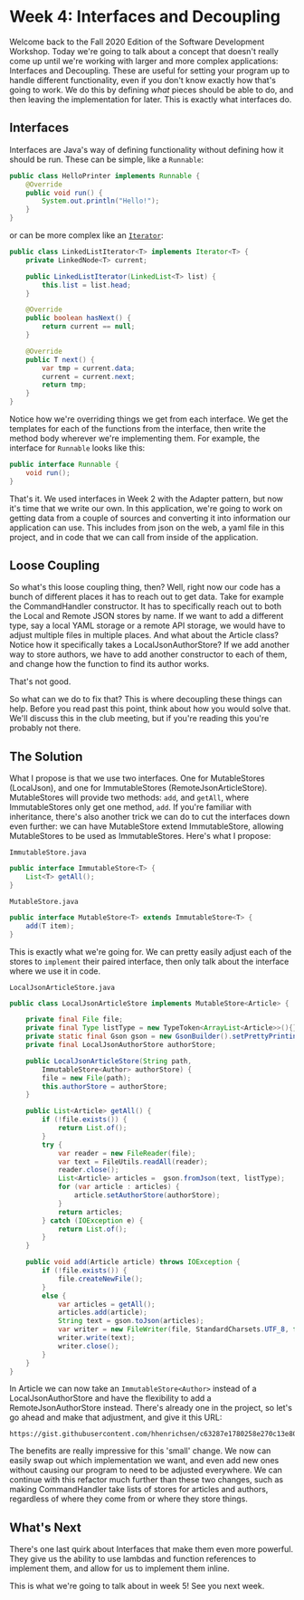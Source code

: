 # Week 4: Interfaces and Decoupling

Welcome back to the Fall 2020 Edition of the Software Development Workshop.
Today we're going to talk about a concept that doesn't really come up until
we're working with larger and more complex applications: Interfaces and
Decoupling. These are useful for setting your program up to handle different
functionality, even if you don't know exactly how that's going to work. We do
this by defining *what* pieces should be able to do, and then leaving the
implementation for later. This is exactly what interfaces do.

## Interfaces
Interfaces are Java's way of defining functionality without defining how it 
should be run. These can be simple, like a `Runnable`:

```java
public class HelloPrinter implements Runnable {
    @Override
    public void run() {
        System.out.println("Hello!");
    }
}
```

or can be more complex like an 
[`Iterator`](./src/main/java/com/github/ususdw/examples/LinkedList.java):

```java
public class LinkedListIterator<T> implements Iterator<T> {
    private LinkedNode<T> current;

    public LinkedListIterator(LinkedList<T> list) {
        this.list = list.head;
    }

    @Override
    public boolean hasNext() {
        return current == null;
    }

    @Override
    public T next() {
        var tmp = current.data;
        current = current.next;
        return tmp;
    }
}
```

Notice how we're overriding things we get from each interface. We get the 
templates for each of the functions from the interface, then write the method 
body wherever we're implementing them. For example, the interface for `Runnable`
looks like this:

```java
public interface Runnable {
    void run();
}
```

That's it. We used interfaces in Week 2 with the Adapter pattern, but now it's
time that we write our own. In this application, we're going to work on 
getting data from a couple of sources and converting it into information our
application can use. This includes from json on the web, a yaml file in this
project, and in code that we can call from inside of the application.

## Loose Coupling

So what's this loose coupling thing, then? Well, right now our code has a bunch
of different places it has to reach out to get data. Take for example the
CommandHandler constructor. It has to specifically reach out to both the Local
and Remote JSON stores by name. If we want to add a different type, say a
local YAML storage or a remote API storage, we would have to adjust multiple
files in multiple places. And what about the Article class? Notice how it 
specifically takes a LocalJsonAuthorStore? If we add another way to store 
authors, we have to add another constructor to each of them, and change how
the function to find its author works. 

That's not good.

So what can we do to fix that? This is where decoupling these things can help.
Before you read past this point, think about how you would solve that. We'll 
discuss this in the club meeting, but if you're reading this you're probably
not there.

## The Solution

What I propose is that we use two interfaces. One for MutableStores (LocalJson),
and one for ImmutableStores (RemoteJsonArticleStore). MutableStores will 
provide two methods: `add`, and `getAll`, where ImmutableStores only get one
method, `add`. If you're familiar with inheritance, there's also another
trick we can do to cut the interfaces down even further: we can have 
MutableStore extend ImmutableStore, allowing MutableStores to be used as 
ImmutableStores. Here's what I propose:

`ImmutableStore.java`
```java
public interface ImmutableStore<T> {
    List<T> getAll();
}
```

`MutableStore.java`
```java
public interface MutableStore<T> extends ImmutableStore<T> {
    add(T item);
}
```

This is exactly what we're going for. We can pretty easily adjust each of the
stores to `implement` their paired interface, then only talk about the 
interface where we use it in code. 

`LocalJsonArticleStore.java`
```java
public class LocalJsonArticleStore implements MutableStore<Article> {

    private final File file;
    private final Type listType = new TypeToken<ArrayList<Article>>(){}.getType();
    private static final Gson gson = new GsonBuilder().setPrettyPrinting().create();
    private final LocalJsonAuthorStore authorStore;

    public LocalJsonArticleStore(String path,
        ImmutableStore<Author> authorStore) {
        file = new File(path);
        this.authorStore = authorStore;
    }

    public List<Article> getAll() {
        if (!file.exists()) {
            return List.of();
        }
        try {
            var reader = new FileReader(file);
            var text = FileUtils.readAll(reader);
            reader.close();
            List<Article> articles =  gson.fromJson(text, listType);
            for (var article : articles) {
                article.setAuthorStore(authorStore);
            }
            return articles;
        } catch (IOException e) {
            return List.of();
        }
    }

    public void add(Article article) throws IOException {
        if (!file.exists()) {
            file.createNewFile();
        }
        else {
            var articles = getAll();
            articles.add(article);
            String text = gson.toJson(articles);
            var writer = new FileWriter(file, StandardCharsets.UTF_8, false);
            writer.write(text);
            writer.close();
        }
    }
}
```
In Article we can now take an 
`ImmutableStore<Author>` instead of a LocalJsonAuthorStore and have the 
flexibility to add a RemoteJsonAuthorStore instead. There's already one
in the project, so let's go ahead and make that adjustment, and give it this
URL:

```text
https://gist.githubusercontent.com/hhenrichsen/c63287e1780258e270c13e806c4608b5/raw/3e0290937dcf6aaa178a2bf3fee1685506921579/authors.json
```

The benefits are really impressive for this 'small' change. We now can easily
swap out which implementation we want, and even add new ones without causing
our program to need to be adjusted everywhere. We can continue with this 
refactor much further than these two changes, such as making CommandHandler 
take lists of stores for articles and authors, regardless of where they come
from or where they store things. 

## What's Next
There's one last quirk about Interfaces that make them even more powerful. They
give us the ability to use lambdas and function references to implement them,
and allow for us to implement them inline. 

This is what we're going to talk about in week 5! See you next week.
